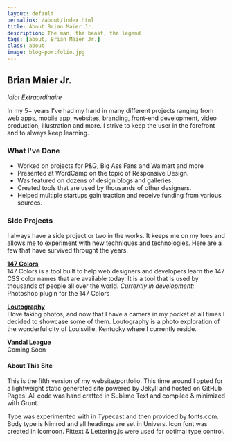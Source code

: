 ```yaml
---
layout: default
permalink: /about/index.html
title: About Brian Maier Jr.
description: The man, the beast, the legend
tags: [about, Brian Maier Jr.]
class: about
image: blog-portfolio.jpg
---
```



## Brian Maier Jr.
*Idiot Extraordinaire*

In my 5+ years I've had my hand in many different projects ranging from web apps, mobile app, websites, branding, front-end development, video production, illustration and more. I strive to keep the user in the forefront and to always keep learning.

### What I've Done

* Worked on projects for P&G, Big Ass Fans and Walmart and more
* Presented at WordCamp on the topic of Responsive Design.
* Was featured on dozens of design blogs and galleries.
* Created tools that are used by thousands of other designers.
* Helped multiple startups gain traction and receive funding from various sources.

### Side Projects

I always have a side project or two in the works. It keeps me on my toes and allows me to experiment with new techniques and technologies. Here are a few that have survived throught the years.

**[147 Colors](http://147colors.com/ "147 Colors")**<br/>
147 Colors is a tool built to help web designers and developers learn the 147 CSS color names that are available today. It is a tool that is used by thousands of people all over the world.
*Currently in development:* Photoshop plugin for the 147 Colors

**[Loutography](http://loutography.com/ "Loutography")**<br/>
I love taking photos, and now that I have a camera in my pocket at all times I decided to showcase some of them. Loutography is a photo exploration of the wonderful city of Louisville, Kentucky where I currently reside.

**Vandal League**<br/>
Coming Soon

#### About This Site

This is the fifth version of my website/portfolio. This time around I opted for a lightweight static generated site powered by Jekyll and hosted on GitHub Pages. All code was hand crafted in Sublime Text and compiled & minimized with Grunt.

Type was experimented with in Typecast and then provided by fonts.com. Body type is Nimrod and all headings are set in Univers. Icon font was created in Icomoon. Fittext & Lettering.js were used for optimal type control.




